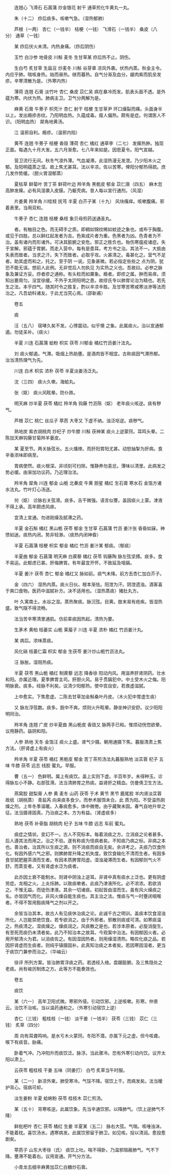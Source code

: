 <!-- { "loadSidebar": true } -->
　　连翘心 飞滑石 石菖蒲 炒金银花 射干 通草煎化牛黄丸一丸。

　　朱（十二） 痧后痰多。咳嗽气急。（湿热郁肺）

　　芦根（一两） 杏仁（一钱半） 桔梗（一钱） 飞滑石（一钱半） 桑皮（八分） 通草（一钱）

　　某 痧后伏火未清。内热身痛。（痧后阴伤）

　　玉竹 白沙参 地骨皮 川斛 麦冬 生甘草某 痧后热不止。阴伤。

　　生白芍 炙甘草 生扁豆 炒麦冬 川斛 谷芽章 凉风外袭。伏热内蒸。秋金主令。内应乎肺。喘咳身热。始而昼热。继而暮热。自气分渐及血分。龈肉紫而肌垒发疹。辛寒清散为是。（外寒内热）

　　薄荷 连翘 石膏 淡竹叶 杏仁 桑皮 苡仁吴 病在暴冷而发。肌表头面不透。是外蕴为寒。内伏为热。肺病主卫。卫气分两解为是。

　　麻黄 石膏 牛蒡子 枳壳汁 杏仁 射干 桔梗 生甘草尹 环口燥裂而痛。头面身半以上。发出瘾疹赤纹。乃阳明血热。久蕴成毒。瘦人偏热。颇有是症。何谓医人不识。（阳明血热） 犀角地黄汤。

　　江 温邪自利。瘾疹。（温邪内陷）

　　黄芩 连翘 牛蒡子 桔梗 香豉 薄荷 杏仁 橘红 通草李（二七） 发瘰热肿。独现正面。每遇九十月大发。五六月渐愈。七八年来如是。因思夏令。阳气宣越。

　　营卫流行无间。秋冬气凛外薄。气血凝滞。此湿热漫无发泄。乃少阳木火之郁。及阳明蕴蒸之湿。故上焦尤甚耳。法以辛凉。佐以苦寒。俾阳分郁热得疏。庶几发作势缓。（胆火胃湿郁蒸）

　　夏枯草 鲜菊叶 苦丁茶 鲜荷叶边 羚羊角 黑栀皮 郁金 苡仁唐（四五） 麻木忽高肿发瘰。必有风湿袭入皮膜。乃躯壳病。昔人每以宣行通剂。（风湿）

　　片姜黄 羚羊角 川桂枝 抚芎 半夏 白芥子某（十九） 风块瘙痒。咳嗽腹痛。邪着表里。当用双和。

　　牛蒡子 杏仁 连翘 桔梗 桑枝 象贝母煎药送通圣丸。

　　者。有触目之色。而无碍手之质。即稠如锦纹稀如蚊迹之象也。或布于胸腹。或见于四肢。总以鲜红起发者为吉。色紫成片者为重。色黑者为凶。色青者为不治。盖有诸内而形诸外。可决其脏腑之安危。邪正之胜负也。殆伤寒瘟疫诸症。失于宣解。邪蕴于胃腑。而走入营中。每有是患耳。考方书之治。其法不一。大抵由失表而致者。当求之汗。失下而致者。必取乎攻。火甚清之。毒甚化之。营气不足者。助其虚而和之。托之。至于阴 一说。见象甚微。若必指定些些之 点为阴。犹恐不能无误。想前人此例。无非觉后人勿执见 为实热之义也。吾故曰。必参之脉象及兼证方妥。痧者疹之通称。有头粒而如粟象。瘾者。即疹之属。肿而易痒。须知出要周匀。没宜徐缓。不外乎太阴阳明之患。故缪氏专以肺胃论治为精也。若先生之法。本乎四气。随其时令之胜复。酌以辛凉辛胜。及甘寒苦寒咸寒淡渗等法而治之。凡吾幼科诸友。于此尤当究心焉。（邵新甫）

　　卷五

　　痰

　　汪（五八） 宿哮久矣不发。心悸震动。似乎懊 之象。此属痰火。治以宣通郁遏。勿徒呆补。（痰火）

　　半夏 川连 石菖蒲 蛤粉 枳实 茯苓 川郁金 橘红竹沥姜汁法丸。

　　刘 痰火郁遏。气滞。吸烟上热助壅。是酒肉皆不相宜。古称痰因气滞热郁。治当清热理气为先。

　　川连 白术 枳实 浓朴 茯苓 半夏淡姜汤泛丸。

　　沈（三四） 痰火久嗽。海蛤丸。

　　张（妪） 痰火风眩晕。防仆跌。

　　明天麻 炒半夏 茯苓 橘红 羚羊角 钩藤 竹沥陈（妪） 老年痰火咳逆。痰有秽气。

　　芦根 苡仁 桃仁 丝瓜子 葶苈 大枣又 下虚不纳。浊泛呕逆。痰秽气。

　　熟地炭 紫衣胡桃肉 炒杞子 炒牛膝 川斛 茯神某 痰火上逆蒙窍。耳鸣头晕。二陈加天麻钩藤甘菊羚羊蒌皮。

　　某 夏至节。两关脉弦长。五火燔燎。而肝阳胃阳尤甚。动怒抽掣为肝病。食辛香浓味即病至。

　　胃病使然。痰火根深。非顷刻可扫除。惟静养勿恚忿。薄味以清里。此病发之势必缓。由渐加功议药。乃近理治法。

　　羚羊角 犀角 川连 郁金 山栀 北秦皮 牛黄 胆星 橘红 生石膏 寒水石 金箔方诸水法丸。竹叶灯心汤送。

　　何（妪） 诊脉右关弦滑。痰多。舌干微强。语言似謇。盖因痰火上蒙。津液不得上承。高年颇虑风痱。

　　宜清上宣通。勿进刚燥及腻滞之药。

　　半夏 金石斛 橘红 黑山栀 茯苓 郁金 生甘草 石菖蒲 竹沥 姜汁张 昏昏如寐。神愦如迷。痰热内闭。势非轻渺。（痰热内闭神昏）

　　半夏 石菖蒲 桔梗 枳实 郁金 橘红 竹沥 姜汁某 郁痰。（郁痰）

　　半夏曲 郁金 石菖蒲 明天麻 白蒺藜 橘红 茯苓 钩藤陶 脉左弦坚搏。痰多。食不易运。此郁虑已甚。肝侮脾胃。有年最宜开怀。不致延及噎膈。

　　半夏 姜汁 茯苓 杏仁 郁金 橘红又 脉如前。痰气未降。前方去杏仁加白芥子。

　　金（四六） 湿热内蒸。痰火日伙。根本渐怯。阳泄为汗。阴泄遗浊。酒客喜于爽口食物。医药中滋腻补方。决不适用也。（湿热蒸痰）猪肚丸方。

　　叶 久寓南土。水谷之湿。蒸热聚痰。脉沉弦。目黄。肢末易有疮疾。皆湿热盛。致气隧不得流畅。

　　法当苦辛寒清里通肌。仿前辈痰因热起。清热为要。

　　生茅术 黄柏 栝蒌实 山栀 莱菔子 川连 半夏 浓朴 橘红 竹沥姜汁丸。

　　某 病后。浓味蒸痰。

　　风化硝 栝蒌仁霜 枳实 郁金 生茯苓 姜汁炒山栀竹沥法丸。

　　汪 脉胀。湿阻热痰。

　　半夏 茯苓 黑山栀 橘红 制蒺藜 远志 降香徐 阳动内风。用滋养肝肾阴药。壮水和阳。亦属近理。夏季脾胃主司。肝胆火风。易于贯膈犯中。中土受木火之侮。阳明脉衰。痰多。经脉不利矣。议清少阳郁热。使中宫自安。若畏虚滋腻。

　　上中愈实。下焦愈虚。二陈去甘草加金斛桑叶丹皮。（木火犯中胃虚生痰）

　　又 脉左浮弦数。痰多。脘中不爽。烦则火升眩晕。静坐神识安舒。议少阳阳明同治。

　　羚羊角 连翘 广皮 炒半夏曲 黑山栀皮 香豉又 脉两手已和。惟烦动恍惚欲晕。议用静药。益阴和阳。

　　人参 熟地 天冬 金箔汪 痰火上盛。肾气少摄。朝用通摄下焦。暮服清肃上焦方法。（肝肾虚上有痰火）

　　羚羊角 半夏 茯苓 橘红 黑栀皮 郁金 苦丁茶煎汤法丸暮服熟地 淡苁蓉 杞子 五味 牛膝 茯苓 远志 线胶 蜜丸。早服。

　　曹（五一） 色鲜明。属上有痰饮。盖上实则下虚。半百年岁。未得种玉。诊得脉左小不静。右部弦滑。法当清肺胃之热痰。益肾肝之精血。仿曼倩卫生方法。

　　燕窝胶 甜梨膏 人参 黄 麦冬 山药 茯苓 于术 黄节 黑节 鹿尾胶 羊内肾淡苁蓉 故纸（胡桃蒸） 青盐芮 向来痰多食少。而参术服饵未合。此 质为阳。不受温热刚燥之剂。上年冬季温暖。入春痰愈多。体中微倦。由乎藏聚未固。春气自地升举之征。法当摄肾固真。乃治痰之本。方为有益。（肾虚痰多）

　　熟地 茯苓 补骨脂 胡桃肉 杞子 五味 牛膝 远志 车前 蜜丸。

　　痰症之情状。变幻不一。古人不究标本。每着消痰之方。立消痰之论者甚多。后人遵其法而用之。治之不验。遂有称痰为怪病者矣。不知痰乃病之标。非病之本也。善治者。治其所以生痰之源。则不消痰而痰自无矣。余详考之。夫痰乃饮食所化。有因外感六气之邪。则脾肺胃升降之机失度。致饮食输化不清而生者。有因多食甘腻肥腥茶酒而生者。有因本质脾胃阳虚。湿浊凝滞而生者。有因郁则气火不舒。而蒸变者。又有肾虚水泛为痰者。

　　此亦因土衰不能制水。则肾中阴浊上逆耳。非肾中真有痰水上泛也。更有阴虚劳症。龙相之火。上炎烁肺。以致痰嗽者。此痰乃津液所化。必不浓浓。若欲消之。不惟无益。而徒伤津液。其余一切诸痰。初起皆由湿而生。虽有风火燥痰之名。亦皆因气而化。非风火燥自能生痰也。其主治之法。惟痰与气一时壅闭咽喉者。不得不暂用豁痰降气之剂以开之。

　　余皆当治其本。故古人有见痰休治痰之论。此诚千古之明训。盖痰本饮食湿浊所化。人岂能禁绝饮食。若专欲消之。由于外邪者。邪散则痰或可清。如寒痰温之。热痰清之。湿痰燥之。燥痰润之。风痰散之是也。若涉本原者。必旋消旋生。有至死而痰仍未清者矣。此乃不知治本之故耳。今观案中治法。有因郁因火者。必用开郁清火为君。以消痰佐之。有因湿因热者。则用燥湿清热。略佐化痰之品。若因肝肾虚而生痰者。则纯乎镇摄固补。此真知治痰之本者矣。若因寒因湿者。更当于痰饮门兼参而治之。（华岫云）

　　徐评 所列方案。皆治肺胃浮痰之药。若透经入络。盘踞脏腑。及三焦隐处之老痰。尚有峻厉制炼之方。此等方不能奏效也。

　　卷五

　　痰饮

　　某（六一） 高年卫阳式微。寒邪外侵。引动饮邪。上逆咳嗽。形寒。仲景云。治饮不治咳。当以温药通和之。（外寒引动宿饮上逆）

　　杏仁（三钱） 粗桂枝（一钱） 淡干姜（一钱半） 茯苓（三钱） 苡仁（三钱） 炙草（四分）

　　周 向有耳聋鸣响。是水亏木火蒙窍。冬阳不潜。亦属下元之虚。但今咳聋。喉下有痰音。胁痛。

　　卧着气冲。乃冲阳升而痰饮泛。脉浮。当此骤冷。恐有外寒引动内饮。议开太阳以肃上。

　　云茯苓 粗桂枝 干姜 五味（同姜打） 白芍 炙草当午时服。

　　某（二一） 新凉外束。肺受寒冷。气馁不降。宿饮上干。而病发矣。法当暧护背心。宿病可却。

　　淡生姜粉 半夏 蛤蜊粉 茯苓 桂枝木 苡仁煎汤。

　　某（五十） 背寒咳逆。此属饮象。先当辛通饮邪。以降肺气。（饮上逆肺气不降）

　　鲜枇杷叶 杏仁 茯苓 橘红 生姜 半夏某（五二） 脉右大弦。气喘。咳唾浊沫。不能着枕。喜饮汤水。遇寒病发。此属饮邪留于肺卫。如见咳。投以清润。愈投愈剧矣。

　　葶苈子 山东大枣徐（氏） 痰饮上吐。喘不得卧。乃温邪阻蔽肺气。气不下降。壅滞不能着右。议用宣通。开气分方法。

　　小青龙去细辛麻黄加苡仁白糖炒石膏。

